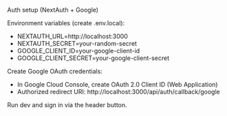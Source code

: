 Auth setup (NextAuth + Google)

Environment variables (create .env.local):

- NEXTAUTH_URL=http://localhost:3000
- NEXTAUTH_SECRET=your-random-secret
- GOOGLE_CLIENT_ID=your-google-client-id
- GOOGLE_CLIENT_SECRET=your-google-client-secret

Create Google OAuth credentials:
- In Google Cloud Console, create OAuth 2.0 Client ID (Web Application)
- Authorized redirect URI: http://localhost:3000/api/auth/callback/google

Run dev and sign in via the header button.

